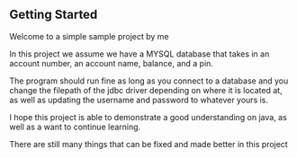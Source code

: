 ## Getting Started

Welcome to a simple sample project by me

In this project we assume we have a MYSQL database that takes in an account number, an account name, balance, and a pin.

The program should run fine as long as you connect to a database and you change the filepath of the jdbc driver depending on where it is located at, as well as updating the username and password to whatever yours is.

I hope this project is able to demonstrate a good understanding on java, as well as a want to continue learning. 

There are still many things that can be fixed and made better in this project
